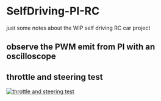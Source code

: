 # SelfDriving-PI-RC
just some notes about the WIP self driving RC car project

## observe the PWM emit from PI with an oscilloscope

## throttle and steering test
[![throttle and steering test](http://img.youtube.com/vi/CEus_YnihXc/0.jpg)](https://www.youtube.com/watch?v=CEus_YnihXc)


